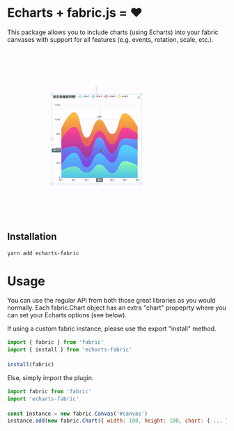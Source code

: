 # Echarts + fabric.js = ❤️

This package allows you to include charts (using Echarts) into your fabric canvases with support for all features (e.g. events, rotation, scale, etc.).

![](demo.gif)

## Installation

```
yarn add echarts-fabric
```

# Usage

You can use the regular API from both those great libraries as you would normally. Each fabric.Chart object has an extra "chart" propeprty where you can set your Echarts options (see below).

If using a custom fabric instance, please use the export "install" method.

```js
import { fabric } from 'fabric'
import { install } from 'echarts-fabric'

install(fabric)
```

Else, simply import the plugin.

```js
import fabric from 'fabric'
import 'echarts-fabric'

const instance = new fabric.Canvas('#canvas')
instance.add(new fabric.Chart({ width: 100, height: 100, chart: { ... })
```
